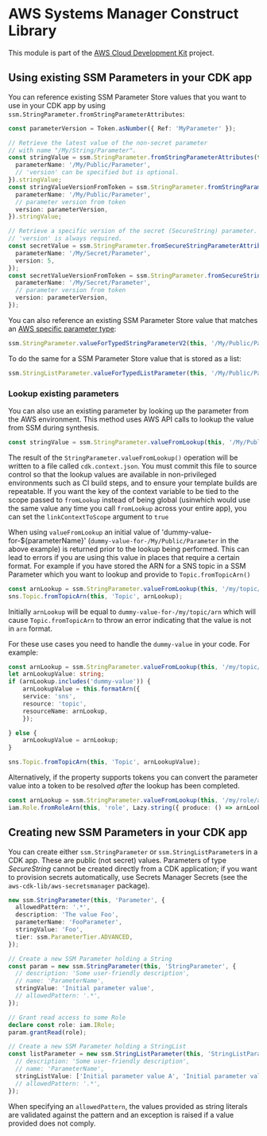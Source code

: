 # AWS Systems Manager Construct Library


This module is part of the [AWS Cloud Development Kit](https://github.com/aws/aws-cdk) project.

## Using existing SSM Parameters in your CDK app

You can reference existing SSM Parameter Store values that you want to use in
your CDK app by using `ssm.StringParameter.fromStringParameterAttributes`:

```ts
const parameterVersion = Token.asNumber({ Ref: 'MyParameter' });

// Retrieve the latest value of the non-secret parameter
// with name "/My/String/Parameter".
const stringValue = ssm.StringParameter.fromStringParameterAttributes(this, 'MyValue', {
  parameterName: '/My/Public/Parameter',
  // 'version' can be specified but is optional.
}).stringValue;
const stringValueVersionFromToken = ssm.StringParameter.fromStringParameterAttributes(this, 'MyValueVersionFromToken', {
  parameterName: '/My/Public/Parameter',
  // parameter version from token
  version: parameterVersion,
}).stringValue;

// Retrieve a specific version of the secret (SecureString) parameter.
// 'version' is always required.
const secretValue = ssm.StringParameter.fromSecureStringParameterAttributes(this, 'MySecureValue', {
  parameterName: '/My/Secret/Parameter',
  version: 5,
});
const secretValueVersionFromToken = ssm.StringParameter.fromSecureStringParameterAttributes(this, 'MySecureValueVersionFromToken', {
  parameterName: '/My/Secret/Parameter',
  // parameter version from token
  version: parameterVersion,
});
```

You can also reference an existing SSM Parameter Store value that matches an
[AWS specific parameter type](https://docs.aws.amazon.com/AWSCloudFormation/latest/UserGuide/parameters-section-structure.html#aws-specific-parameter-types):

```ts
ssm.StringParameter.valueForTypedStringParameterV2(this, '/My/Public/Parameter', ssm.ParameterValueType.AWS_EC2_IMAGE_ID);
```

To do the same for a SSM Parameter Store value that is stored as a list:

```ts
ssm.StringListParameter.valueForTypedListParameter(this, '/My/Public/Parameter', ssm.ParameterValueType.AWS_EC2_IMAGE_ID);
```

### Lookup existing parameters

You can also use an existing parameter by looking up the parameter from the AWS environment.
This method uses AWS API calls to lookup the value from SSM during synthesis.

```ts
const stringValue = ssm.StringParameter.valueFromLookup(this, '/My/Public/Parameter');
```

The result of the `StringParameter.valueFromLookup()` operation will be written to a file
called `cdk.context.json`. You must commit this file to source control so
that the lookup values are available in non-privileged environments such
as CI build steps, and to ensure your template builds are repeatable.
If you want the key of the context variable to be tied to the scope
passed to `fromLookup` instead of being global (usinwhich would use the same
value any time you call `fromLookup` across your entire app),
you can set the `linkContextToScope` argument to `true`


When using `valueFromLookup` an initial value of 'dummy-value-for-${parameterName}'
(`dummy-value-for-/My/Public/Parameter` in the above example)
is returned prior to the lookup being performed. This can lead to errors if you are using this
value in places that require a certain format. For example if you have stored the ARN for a SNS
topic in a SSM Parameter which you want to lookup and provide to `Topic.fromTopicArn()`

```ts
const arnLookup = ssm.StringParameter.valueFromLookup(this, '/my/topic/arn');
sns.Topic.fromTopicArn(this, 'Topic', arnLookup);
```

Initially `arnLookup` will be equal to `dummy-value-for-/my/topic/arn` which will cause
`Topic.fromTopicArn` to throw an error indicating that the value is not in `arn` format.

For these use cases you need to handle the `dummy-value` in your code. For example:

```ts
const arnLookup = ssm.StringParameter.valueFromLookup(this, '/my/topic/arn');
let arnLookupValue: string;
if (arnLookup.includes('dummy-value')) {
	arnLookupValue = this.formatArn({
	service: 'sns',
	resource: 'topic',
	resourceName: arnLookup,
	});

} else {
	arnLookupValue = arnLookup;
}

sns.Topic.fromTopicArn(this, 'Topic', arnLookupValue);
```

Alternatively, if the property supports tokens you can convert the parameter value into a token
to be resolved _after_ the lookup has been completed.

```ts
const arnLookup = ssm.StringParameter.valueFromLookup(this, '/my/role/arn');
iam.Role.fromRoleArn(this, 'role', Lazy.string({ produce: () => arnLookup }));
```

## Creating new SSM Parameters in your CDK app

You can create either `ssm.StringParameter` or `ssm.StringListParameter`s in
a CDK app. These are public (not secret) values. Parameters of type
*SecureString* cannot be created directly from a CDK application; if you want
to provision secrets automatically, use Secrets Manager Secrets (see the
`aws-cdk-lib/aws-secretsmanager` package).

```ts
new ssm.StringParameter(this, 'Parameter', {
  allowedPattern: '.*',
  description: 'The value Foo',
  parameterName: 'FooParameter',
  stringValue: 'Foo',
  tier: ssm.ParameterTier.ADVANCED,
});
```

```ts
// Create a new SSM Parameter holding a String
const param = new ssm.StringParameter(this, 'StringParameter', {
  // description: 'Some user-friendly description',
  // name: 'ParameterName',
  stringValue: 'Initial parameter value',
  // allowedPattern: '.*',
});

// Grant read access to some Role
declare const role: iam.IRole;
param.grantRead(role);

// Create a new SSM Parameter holding a StringList
const listParameter = new ssm.StringListParameter(this, 'StringListParameter', {
  // description: 'Some user-friendly description',
  // name: 'ParameterName',
  stringListValue: ['Initial parameter value A', 'Initial parameter value B'],
  // allowedPattern: '.*',
});
```

When specifying an `allowedPattern`, the values provided as string literals
are validated against the pattern and an exception is raised if a value
provided does not comply.

